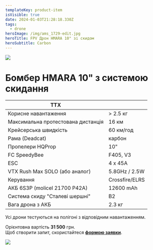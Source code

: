 ```yaml
---
templateKey: product-item
isVisible: true
date: 2024-01-03T21:28:18.330Z
tags:
  - drone
heroImage: /img/ams_1729-edit.jpg
heroTitle: FPV Дрон HMARA 10" зі скидом
heroSubtitle: Carbon
---
```

![](/img/ams_1729-edit.jpg)

# Бомбер HMARA 10" з системою скидання

| **ТТХ**                            |                |
| ---------------------------------- | -------------- |
| Корисне навантаження               | \> 2.5 кг      |
| Максимальна протестована дистанція | 16 км          |
| Крейсерська швидкість              | 60 км/год      |
| ﻿Рама (Deadcat)                    | карбон         |
| Пропелери HQProp                   | 10"            |
| FC SpeedyBee                       | F405, V3       |
| ESC                                | 4 x 45A        |
| VTX Rush Max SOLO  (або аналог)    | 5.8GHz / 2.5W  |
| ﻿Керування                         | Crossfire/ELRS |
| АКБ 6S3P (molicel 21700 P42A)      | 12600 mAh      |
| Система скиду "Cталеві шершні"     | B2             |
| Вага дрона з АКБ                   | 2.3 кг         |

Усі дрони тестуються на полігоні з відповідним навантаженням.

Орієнтовна вартість **31 500** грн.\
Щоб створити запит, скористайтеся <a href="https://docs.google.com/forms/d/e/1FAIpQLSflTILqQ9CENT9xGsnn4Ke6l-D-2m2yaclV2jH2pzXmjGk51w/viewform" target="_blank" rel="noopener noreferrer">**формою заявки**</a>.

![](/img/ams_1735-edit.jpg)
